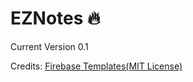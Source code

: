 # EZNotes 🔥

Current Version 0.1

Credits: <a href="https://www.iosapptemplates.com/templates/swift-boilerplate-with-firebase">Firebase Templates(MIT License)</a>
